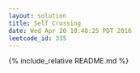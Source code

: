 ```yaml
---
layout: solution
title: Self Crossing
date: Wed Apr 20 10:48:25 PDT 2016
leetcode_id: 335
---
```

{% include_relative README.md %}
